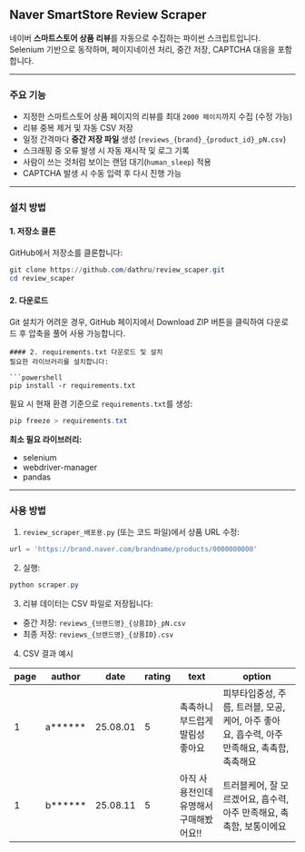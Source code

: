 ## Naver SmartStore Review Scraper

네이버 **스마트스토어 상품 리뷰**를 자동으로 수집하는 파이썬 스크립트입니다.  
Selenium 기반으로 동작하며, 페이지네이션 처리, 중간 저장, CAPTCHA 대응을 포함합니다.

---

### 주요 기능
- 지정한 스마트스토어 상품 페이지의 리뷰를 최대 `2000 페이지`까지 수집 (수정 가능)
- 리뷰 중복 제거 및 자동 CSV 저장
- 일정 간격마다 **중간 저장 파일** 생성 (`reviews_{brand}_{product_id}_pN.csv`)
- 스크래핑 중 오류 발생 시 자동 재시작 및 로그 기록
- 사람이 쓰는 것처럼 보이는 랜덤 대기(`human_sleep`) 적용
- CAPTCHA 발생 시 수동 입력 후 다시 진행 가능

---

### 설치 방법

#### 1. 저장소 클론
GitHub에서 저장소를 클론합니다:

```powershell
git clone https://github.com/dathru/review_scaper.git
cd review_scaper
```

#### 2. 다운로드

Git 설치가 어려운 경우, GitHub 페이지에서 Download ZIP 버튼을 클릭하여 다운로드 후 압축을 풀어 사용 가능합니다.
```
#### 2. requirements.txt 다운로드 및 설치
필요한 라이브러리를 설치합니다:

```powershell
pip install -r requirements.txt
```

필요 시 현재 환경 기준으로 `requirements.txt`를 생성:

```powershell
pip freeze > requirements.txt
```

**최소 필요 라이브러리:**
- selenium
- webdriver-manager
- pandas

---

### 사용 방법

1) `review_scraper_배포용.py` (또는 코드 파일)에서 상품 URL 수정:

```python
url = 'https://brand.naver.com/brandname/products/0000000000'
```

2) 실행:

```powershell
python scraper.py
```

3) 리뷰 데이터는 CSV 파일로 저장됩니다:
- 중간 저장: `reviews_{브랜드명}_{상품ID}_pN.csv`
- 최종 저장: `reviews_{브랜드명}_{상품ID}.csv`

4) CSV 결과 예시

| page | author  | date      | rating | text                                 | option                                         |
|------|---------|-----------|--------|--------------------------------------|------------------------------------------------|
| 1    | a****** | 25.08.01 | 5      | 촉촉하니 부드럽게 발림성 좋아요        | 피부타입중성, 주름, 트러블, 모공, 케어, 아주 좋아요, 흡수력, 아주 만족해요, 촉촉함, 촉촉해요 |
| 1    | b****** | 25.08.11 | 5      | 아직 사용전인데 유명해서 구매해봤어요!! | 트러블케어, 잘 모르겠어요, 흡수력, 아주 만족해요, 촉촉함, 보통이에요 |

